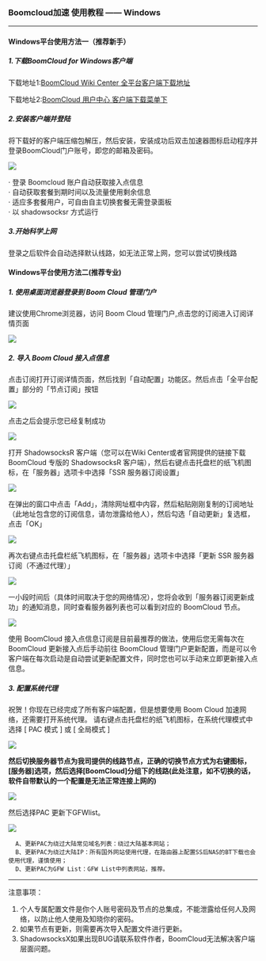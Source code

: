 ### Boomcloud加速 使用教程 —— Windows
- - -
#### Windows平台使用方法一（推荐新手）
##### 1.下载BoomCloud for Windows客户端
下载地址1:[BoomCloud Wiki Center 全平台客户端下载地址](https://wiki.boomssr.com/xia-zai-di-zhi.html)  

下载地址2:[BoomCloud 用户中心   客户端下载菜单下](https://www.boomssr.com/downloads.php)

##### 2.安装客户端并登陆
将下载好的客户端压缩包解压，然后安装，安装成功后双击加速器图标启动程序并登录BoomCloud门户账号，即您的邮箱及密码。

![](/assets/win/client-01.png)

· 登录 Boomcloud 账户自动获取接入点信息  
· 自动获取套餐到期时间以及流量使用剩余信息  
· 适应多套餐用户，可自由自主切换套餐无需登录面板   
· 以 shadowsocksr 方式运行
##### 3.开始科学上网
登录之后软件会自动选择默认线路，如无法正常上网，您可以尝试切换线路
#### Windows平台使用方法二(推荐专业)
##### 1. 使用桌面浏览器登录到 Boom Cloud 管理门户
建议使用Chrome浏览器，访问 Boom Cloud 管理门户,点击您的订阅进入订阅详情页面

![](/assets/win/0.png)

##### 2. 导入 Boom Cloud 接入点信息
点击订阅打开订阅详情页面，然后找到「自动配置」功能区。然后点击「全平台配置」部分的「节点订阅」按钮

![](/assets/win/001.png)

点击之后会提示您已经复制成功

![](/assets/win/002.png)

打开 ShadowsocksR 客户端（您可以在Wiki Center或者官网提供的链接下载 BoomCloud 专版的 ShadowsocksR 客户端），然后右键点击托盘栏的纸飞机图标，在「服务器」选项卡中选择「SSR 服务器订阅设置」

![](/assets/win/003.png)  

在弹出的窗口中点击「Add」，清除网址框中内容，然后粘贴刚刚复制的订阅地址（此地址包含您的订阅信息，请勿泄露给他人），然后勾选「自动更新」复选框，点击「OK」

![](/assets/win/004.png)

再次右键点击托盘栏纸飞机图标，在「服务器」选项卡中选择「更新 SSR 服务器订阅（不通过代理）」

![](/assets/win/005.png)

一小段时间后（具体时间取决于您的网络情况），您将会收到「服务器订阅更新成功」的通知消息，同时查看服务器列表也可以看到对应的 BoomCloud 节点。

![](/assets/win/006.png)

使用 BoomCloud 接入点信息订阅是目前最推荐的做法，使用后您无需每次在 BoomCloud 更新接入点后手动前往 BoomCloud 管理门户更新配置，而是可以令客户端在每次启动是自动尝试更新配置文件，同时您也可以手动来立即更新接入点信息。

##### 3. 配置系统代理
祝贺！你现在已经完成了所有客户端配置，但是想要使用 Boom Cloud 加速网络，还需要打开系统代理。
请右键点击托盘栏的纸飞机图标，在系统代理模式中选择 [ PAC 模式 ] 或 [ 全局模式 ]

![](/assets/win/10.png)

**然后切换服务器节点为我司提供的线路节点，正确的切换节点方式为右键图标，[服务器]选项，然后选择[BoomCloud]分组下的线路(此处注意，如不切换的话，软件自带默认的一个配置是无法正常连接上网的)**

![](/assets/win/13.png)

然后选择PAC 更新下GFWlist。

![](/assets/win/8.png)

```
  A、更新PAC为绕过大陆常见域名列表：绕过大陆基本网站；
  B、更新PAC为绕过大陆IP：所有国外网站使用代理，在路由器上配置SS后NAS的BT下载也会使用代理，谨慎使用；
  D、更新PAC为GFW List：GFW List中列表网站，推荐。
```
- - -
注意事项：  
1. 个人专属配置文件是你个人账号密码及节点的总集成，不能泄露给任何人及网络，以防止他人使用及知晓你的密码。  
2. 如果节点有更新，则需要再次导入配置文件进行更新。  
3. ShadowsocksX如果出现BUG请联系软件作者，BoomCloud无法解决客户端层面问题。